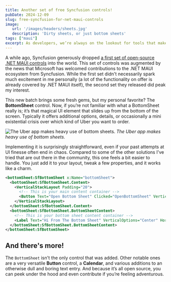 ```yaml
---
title: Another set of free Syncfusion controls!
pubDate: 2024-12-09
slug: free-syncfusion-for-net-maui-controls
image: 
   url: '/images/headers/sheets.jpg'
   description: 'Dirty sheets, or just bottom sheets'
tags: ["maui"]
excerpt: As developers, we’re always on the lookout for tools that make our lives easier, streamline our workflows, and, let’s face it, cut down the time we spend banging our heads on the keyboard.
---
```


A while ago, Syncfusion generously dropped [a first set of open-source .NET MAUI controls](https://help.syncfusion.com/maui-toolkit/introduction/overview) into the world. This set of controls was augmented by the news that Microsoft has welcomed contributions to the .NET MAUI ecosystem from Syncfusion. While the first set didn't necessarily spark much excitement in me personally (a lot of the functionality on offer is already covered by .NET MAUI itself), the second set they released did peak my interest.

This new batch brings some fresh gems, but my personal favorite? The **BottomSheet** control. Now, if you’re not familiar with what a BottomSheet really is; it’s that magical UI element that slides up from the bottom of the screen. Typically it offers additional options, details, or occasionally a mini existential crisis over which kind of Uber you want to order.

![The Uber app makes heavy use of bottom sheets.](/images/posts/uber-app.jpg)
*The Uber app makes heavy use of bottom sheets.*

Implementing it is surprisingly straightforward, even if your past attempts at UI finesse often end in chaos. Compared to some of the other solutions I've tried that are out there in the community, this one feels a bit easier to handle. You just add it to your layout, tweak a few properties, and it works like a charm. 

```xml
<bottomSheet:SfBottomSheet x:Name="bottomSheet">
  <bottomSheet:SfBottomSheet.Content>
    <VerticalStackLayout Padding="20">
      <!-- This is your main content container -->
      <Button Text="Open Bottom Sheet" Clicked="OpenBottomSheet" VerticalOptions="Center" />
    </VerticalStackLayout>
  </bottomSheet:SfBottomSheet.Content>
  <bottomSheet:SfBottomSheet.BottomSheetContent>
    <!-- This is your bottom sheet content container -->
    <Label Text="Hi From The Bottom Sheet" VerticalOptions="Center" HorizontalOptions="Center" />
  </bottomSheet:SfBottomSheet.BottomSheetContent>
</bottomSheet:SfBottomSheet>
```
## And there's more!

The `BottomSheet` isn't the only control that was added. Other notable ones are a very versatile **Button** control, a **Calendar**, and various additions to an otherwise dull and boring text entry. And because it’s all open source, you can peek under the hood and even contribute if you’re feeling adventurous.